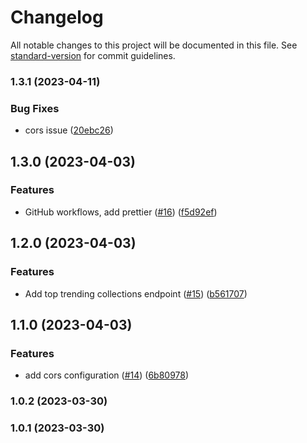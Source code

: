 # Changelog

All notable changes to this project will be documented in this file. See [standard-version](https://github.com/conventional-changelog/standard-version) for commit guidelines.

### 1.3.1 (2023-04-11)

### Bug Fixes

- cors issue ([20ebc26](https://github.com/yolominds/seacows-backend/commit/20ebc265c22bdd85228c8b72f4cc374cdc4e561b))

## 1.3.0 (2023-04-03)

### Features

- GitHub workflows, add prettier ([#16](https://github.com/yolominds/seacows-backend/issues/16)) ([f5d92ef](https://github.com/yolominds/seacows-backend/commit/f5d92efc44b8662cddec53e1df49ae8d1337bdff))

## 1.2.0 (2023-04-03)

### Features

- Add top trending collections endpoint ([#15](https://github.com/yolominds/seacows-backend/issues/15)) ([b561707](https://github.com/yolominds/seacows-backend/commit/b561707004d89d7e9f3686e599170e015c7f9fce))

## 1.1.0 (2023-04-03)

### Features

- add cors configuration ([#14](https://github.com/yolominds/seacows-backend/issues/14)) ([6b80978](https://github.com/yolominds/seacows-backend/commit/6b80978f59881c6ceede75b960836aca3a236c50))

### 1.0.2 (2023-03-30)

### 1.0.1 (2023-03-30)
